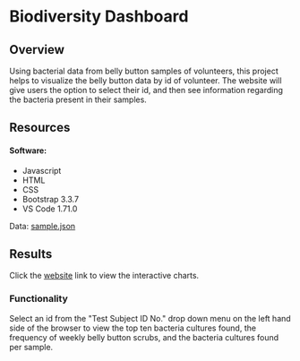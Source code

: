 # Biodiversity Dashboard

## Overview
Using bacterial data from belly button samples of volunteers, this project helps to visualize the belly button data by id of volunteer. The website will give users the option to select their id, and then see information regarding the bacteria present in their samples.

## Resources
#### Software:
- Javascript
- HTML
- CSS
- Bootstrap 3.3.7
- VS Code 1.71.0

Data: [sample.json](samples.json)

## Results

Click the [website](https://aidantank.github.io/plotly_deployment/) link to view the interactive charts.

### Functionality

Select an id from the "Test Subject ID No." drop down menu on the left hand side of the browser to view the top ten bacteria cultures found, the frequency of weekly belly button scrubs, and the bacteria cultures found per sample. 